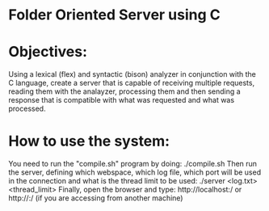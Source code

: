 # Folder Oriented Server using C
# Objectives:
Using a lexical (flex) and syntactic (bison) analyzer in conjunction with the C language, create a server that is capable of receiving multiple requests, reading them with the analayzer, processing them and then sending a response that is compatible with what was requested and what was processed.
# How to use the system:
You need to run the "compile.sh" program by doing:
./compile.sh
Then run the server, defining which webspace, which log file, which port will be used in the connection and what is the thread limit to be used:
./server <webspace> <log.txt> <port> <thread_limit>
Finally, open the browser and type:
http://localhost:<port>/<file-path>
or
http://<machine-IP>:<port>/<file-path>    (if you are accessing from another machine)
